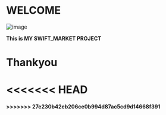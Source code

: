 # WELCOME

![image]([https://swiftmarketsolutions.com/wp-content/uploads/2023/08/New-York-Logo-new-colours-1B262C-2-.png](https://i0.wp.com/swiftmarketsolutions.com/wp-content/uploads/2023/09/Website-icon-logo-test-.png?fit=3839%2C3839&ssl=1))

__This is MY SWIFT_MARKET PROJECT__

# Thankyou
<<<<<<< HEAD
=======

<h4 style='red' h4> 
>>>>>>> 27e230b42eb206ce0b994d87ac5cd9d14668f391
